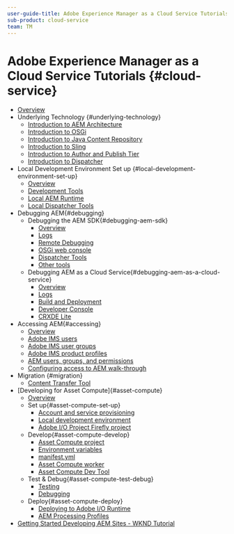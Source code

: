 ```yaml
---
user-guide-title: Adobe Experience Manager as a Cloud Service Tutorials
sub-product: cloud-service
team: TM
---
```


# Adobe Experience Manager as a Cloud Service Tutorials {#cloud-service}

+ [Overview](./overview.md)
+ Underlying Technology {#underlying-technology}
  + [Introduction to AEM Architecture](./underlying-technology/introduction-architecture.md)
  + [Introduction to OSGi](./underlying-technology/introduction-osgi.md)
  + [Introduction to Java Content Repository](./underlying-technology/introduction-jcr.md)
  + [Introduction to Sling](./underlying-technology/introduction-sling.md)
  + [Introduction to Author and Publish Tier](./underlying-technology/introduction-author-publish.md)
  + [Introduction to Dispatcher](./underlying-technology/introduction-dispatcher.md)
+ Local Development Environment Set up {#local-development-environment-set-up}
  + [Overview](./local-development-environment/overview.md)
  + [Development Tools](./local-development-environment/development-tools.md)
  + [Local AEM Runtime](./local-development-environment/aem-runtime.md)
  + [Local Dispatcher Tools](./local-development-environment/dispatcher-tools.md)
+ Debugging AEM{#debugging}
  + Debugging the AEM SDK{#debugging-aem-sdk}
    + [Overview](./debugging/aem-sdk-local-quickstart/overview.md)
    + [Logs](./debugging/aem-sdk-local-quickstart/logs.md)
    + [Remote Debugging](./debugging/aem-sdk-local-quickstart/remote-debugging.md)
    + [OSGi web console](./debugging/aem-sdk-local-quickstart/osgi-web-consoles.md)
    + [Dispatcher Tools](./debugging/aem-sdk-local-quickstart/dispatcher-tools.md)
    + [Other tools](./debugging/aem-sdk-local-quickstart/other-tools.md)
  + Debugging AEM as a Cloud Service{#debugging-aem-as-a-cloud-service}
    + [Overview](./debugging/cloud-service/overview.md)
    + [Logs](./debugging/cloud-service/logs.md)
    + [Build and Deployment](./debugging/cloud-service/build-and-deployment.md)
    + [Developer Console](./debugging/cloud-service/developer-console.md)
    + [CRXDE Lite](./debugging/cloud-service/crxde-lite.md)
+ Accessing AEM{#accessing}    
    + [Overview](./accessing/overview.md)
    + [Adobe IMS users](./accessing/adobe-ims-users.md)
    + [Adobe IMS user groups](./accessing/adobe-ims-user-groups.md)
    + [Adobe IMS product profiles](./accessing/adobe-ims-product-profiles.md)
    + [AEM users, groups, and permissions](./accessing/aem-users-groups-and-permissions.md)
    + [Configuring access to AEM walk-through](./accessing/walk-through.md)
+ Migration {#migration}
    + [Content Transfer Tool](./migration/content-transfer-tool.md)
+ [Developing for Asset Compute]{#asset-compute}
    + [Overview](./asset-compute/overview.md)
    + Set up{#asset-compute-set-up}
        + [Account and service provisioning ](./asset-compute/set-up/accounts-and-services.md)
        + [Local development environment](./asset-compute/set-up/development-environment.md)
        + [Adobe I/O Project Firefly project](./asset-compute/set-up/firefly.md)
    + Develop{#asset-compute-develop}
        + [Asset Compute project](./asset-compute/develop/project.md)
        + [Environment variables](./asset-compute/develop/environment-variables.md)
        + [manifest.yml](./asset-compute/develop/manifest.md)
        + [Asset Compute worker](./asset-compute/develop/worker.md)
        + [Asset Compute Dev Tool](./asset-compute/develop/dev-tool.md)
    + Test & Debug{#asset-compute-test-debug}
        + [Testing](./asset-compute/test-debug/test.md)
        + [Debugging](./asset-compute/test-debug/debug.md)
    + Deploy{#asset-compute-deploy}
        + [Deploying to Adobe I/O Runtime](./asset-compute/deploy/runtime.md)
        + [AEM Processing Profiles](./asset-compute/deploy/processing-profiles.md)
+ [Getting Started Developing AEM Sites - WKND Tutorial](./develop-wknd-tutorial.md)
